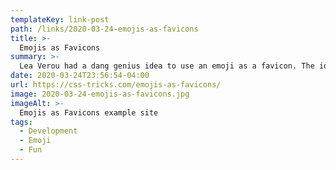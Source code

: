 ```yaml
---
templateKey: link-post
path: /links/2020-03-24-emojis-as-favicons
title: >-
  Emojis as Favicons
summary: >-
  Lea Verou had a dang genius idea to use an emoji as a favicon. The idea only recently possible as browsers have started supporting SVG for favicons.
date: 2020-03-24T23:56:54-04:00
url: https://css-tricks.com/emojis-as-favicons/
image: 2020-03-24-emojis-as-favicons.jpg
imageAlt: >-
  Emojis as Favicons example site
tags:
  - Development
  - Emoji
  - Fun
---
```

